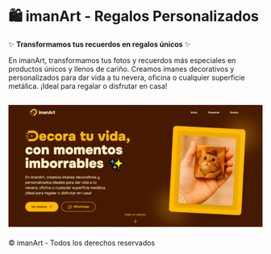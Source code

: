 # 🛍️ imanArt - Regalos Personalizados 

✨ **Transformamos tus recuerdos en regalos únicos** ✨

En imanArt, transformamos tus fotos y recuerdos más especiales en productos únicos y llenos de cariño. Creamos imanes decorativos y personalizados para dar vida a tu nevera, oficina o cualquier superficie metálica. ¡Ideal para regalar o disfrutar en casa!

![imanArt](image.png)
---
© imanArt - Todos los derechos reservados
